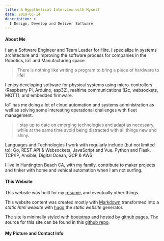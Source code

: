 ```yaml
---
title: A Hypothetical Interview with Myself
date: 2019-05-14
description: >
  I Design, Develop and Deliver Software
---
```


#### About Me

I am a Software Engineer and Team Leader for Hire. I specialize in
systems architecture and improving the software process for companies
in the Robotics, IoT and Manufacturing space.

> There is nothing like writing a program to bring a piece of hardware
> to life!

I enjoy developing software for physical systems using
micro-controllers (Raspberry PI, Arduino, esp32), realtime
communications (i2c, websockets, MQTT), and embedded firmware.

IoT has me doing a lot of cloud automation and systems administration
as well as solving some interesting operational challenges with fleet
management. 

> I stay up to date on emerging technologies and adapt as necessary,
> while at the same time avoid being distracted with all things new and
> shiny. 

Languages and Technologies I work with regularly include (but not
limited to): Go, REST API & Websockets, JavaScript and Vue. Python and
Flask. TCP/IP, Ansible, Digital Ocean, GCP & AWS. 

I live in Huntington Beach CA, with my family, contribute to maker
projects and tinker with home and vehical automation when I am not
surfing. 

#### This Website

This website was built for my [resume](/resume), and eventually other things. 

This website content was created mostly with
[Markdown](http://daringfireball.com/markdown) transformed into a
_static html website_ with [hugo](https://gohugo.io/) the _static
website_ generator. 

The site is minimally styled with [bootstrap](http://getboostrap.io)
and hosted by [github pages](https://pages.github.com/). The source
for this site can be found in this [github repo](https://github.com/rustyeddy/rustyeddy.com).


#### My Picture and Contact Info
